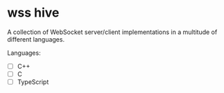 # wss hive

A collection of WebSocket server/client implementations in a multitude of different languages.

Languages:
- [ ] C++
- [ ] C
- [ ] TypeScript